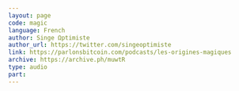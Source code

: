 ```yaml
---
layout: page
code: magic
language: French
author: Singe Ωptimiste
author_url: https://twitter.com/singeoptimiste
link: https://parlonsbitcoin.com/podcasts/les-origines-magiques
archive: https://archive.ph/muwtR
type: audio
part: 
---
```

